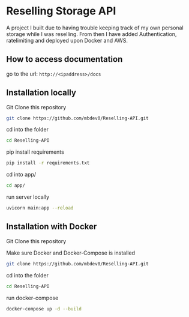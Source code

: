 # Reselling Storage API

A project I built due to having trouble keeping track of 
my own personal storage while I was reselling. From then I have added
Authentication, ratelimiting and deployed upon Docker and AWS.


## How to access documentation

go to the url: `http://<ipaddress>/docs`


## Installation locally

Git Clone this repository

```bash
git clone https://github.com/mbdev0/Reselling-API.git
```

cd into the folder

```bash
cd Reselling-API
```

pip install requirements
```bash
pip install -r requirements.txt
```

cd into app/

```bash
cd app/
```

run server locally
```bash
uvicorn main:app --reload
```

## Installation with Docker

Git Clone this repository

Make sure Docker and Docker-Compose is installed

```bash
git clone https://github.com/mbdev0/Reselling-API.git
```

cd into the folder

```bash
cd Reselling-API
```

run docker-compose 

```bash
docker-compose up -d --build
```

